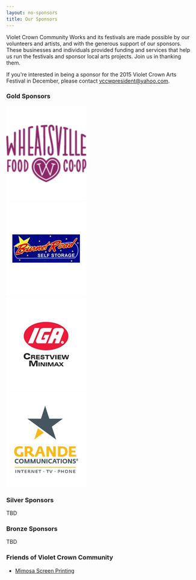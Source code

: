 ```yaml
---
layout: no-sponsors
title: Our Sponsors
---
```


Violet Crown Community Works and its festivals are made possible by our
volunteers and artists, and with the generous support of our sponsors. These
businesses and individuals provided funding and services that help us run the
festivals and sponsor local arts projects.  Join us in thanking them.

If you're interested in being a sponsor for the 2015 Violet Crown Arts Festival
in December, please contact <vccwpresident@yahoo.com>.

### Gold Sponsors

<div class="container">
<div class="row">
<div class="col-md-3">
    <a href="http://wheatsville.coop/" target="_blank"><img class="img-rounded" src="sponsors/carousel-vccw-wheatsville.png" alt="Wheatsville Co-op" title=""></a>
</div>
<div class="col-md-3">
    <a href="http://www.burnetroadstorage.com/" target="_blank"><img class="img-rounded" src="sponsors/carousel-BRStorage-bg.jpg" alt="Burnet Road Storage" title=""></a>
</div>
<div class="col-md-3">
    <a href="https://www.facebook.com/pages/Crestview-Minimax-IGA/102220176512681" target="_blank"><img class="img-rounded" src="sponsors/carousel-CrestviewIGA.jpg" alt="Crestview IGA" title=""></a>
</div>
<div class="col-md-3">
    <a href="http://www.grandecom.com/" target="_blank"><img class="img-rounded" src="sponsors/carousel-GrandeServices_ColorPMS_Vertical.jpg" alt="Grande Communications" title=""></a>
</div>
</div>
</div><!-- container -->

### Silver Sponsors

TBD

### Bronze Sponsors

TBD

### Friends of Violet Crown Community

* [Mimosa Screen Printing](http://www.mimosascreenprinting.com/)

